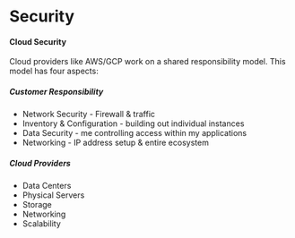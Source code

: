 # Security

#### Cloud Security

Cloud providers like AWS/GCP work on a shared responsibility model. This model has four aspects:

##### Customer Responsibility

* Network Security - Firewall & traffic
* Inventory & Configuration - building out individual instances
* Data Security - me controlling access within my applications
* Networking - IP address setup & entire ecosystem

##### Cloud Providers

* Data Centers
* Physical Servers
* Storage
* Networking
* Scalability



